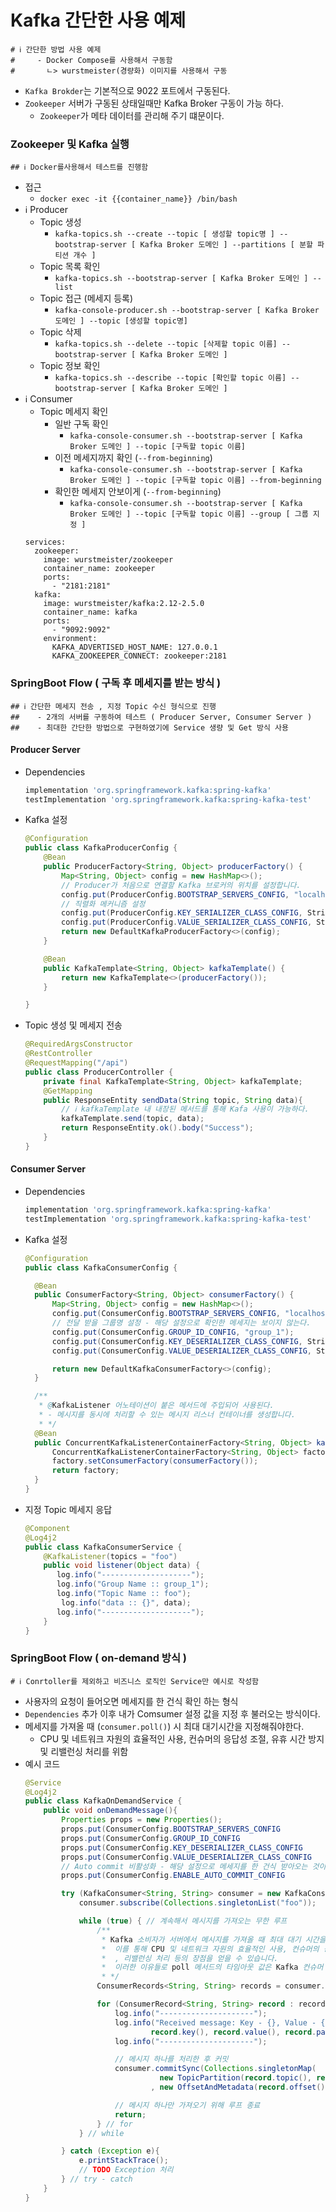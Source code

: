 # Kafka 간단한 사용 예제

```properties
# ℹ️ 간단한 방법 사용 예제
#     - Docker Compose를 사용해서 구동함
#       ㄴ> wurstmeister(경량화) 이미지를 사용해서 구동
```

- `Kafka Brokder`는 기본적으로 9022 포트에서 구동된다.
- `Zookeeper` 서버가 구동된 상태일때만 Kafka Broker 구동이 가능 하다.
  - `Zookeeper`가 메타 데이터를 관리해 주기 떄문이다.

### Zookeeper 및 Kafka 실행

```properties
## ℹ️ Docker를사용해서 테스트를 진행함
```

- 접근
  - `docker exec -it {{container_name}} /bin/bash`
- ℹ️ Producer
  - Topic 생성
    - `kafka-topics.sh --create --topic [ 생성할 topic명 ] --bootstrap-server [ Kafka Broker 도메인 ] --partitions [ 분할 파티션 개수 ]`
  - Topic 목록 확인
    - `kafka-topics.sh --bootstrap-server [ Kafka Broker 도메인 ] --list`
  - Topic 접근 (메세지 등록)
    - `kafka-console-producer.sh --bootstrap-server [ Kafka Broker 도메인 ] --topic [생성할 topic명]`
  - Topic 삭제
    - `kafka-topics.sh --delete --topic [삭제할 topic 이름] --bootstrap-server [ Kafka Broker 도메인 ]`
  - Topic 정보 확인
    - `kafka-topics.sh --describe --topic [확인할 topic 이름] --bootstrap-server [ Kafka Broker 도메인 ]`
- ℹ️ Consumer
  - Topic 메세지 확인
    - 일반 구독 확인
      - `kafka-console-consumer.sh --bootstrap-server [ Kafka Broker 도메인 ] --topic [구독할 topic 이름]`
    - 이전 메세지까지 확인 (`--from-beginning`)
      - `kafka-console-consumer.sh --bootstrap-server [ Kafka Broker 도메인 ] --topic [구독할 topic 이름] --from-beginning`
    - 확인한 메세지 안보이게 (`--from-beginning`)
      - `kafka-console-consumer.sh --bootstrap-server [ Kafka Broker 도메인 ] --topic [구독할 topic 이름] --group [ 그룹 지정 ]`
  ```properties
  services:
    zookeeper:
      image: wurstmeister/zookeeper
      container_name: zookeeper
      ports:
        - "2181:2181"
    kafka:
      image: wurstmeister/kafka:2.12-2.5.0
      container_name: kafka
      ports:
        - "9092:9092"
      environment:
        KAFKA_ADVERTISED_HOST_NAME: 127.0.0.1
        KAFKA_ZOOKEEPER_CONNECT: zookeeper:2181
  ```

### SpringBoot Flow ( 구독 후 메세지를 받는 방식 )

```properties
## ℹ️ 간단한 메세지 전송 , 지정 Topic 수신 형식으로 진행
##    - 2개의 서버를 구동하여 테스트 ( Producer Server, Consumer Server )
##    - 최대한 간단한 방법으로 구현하였기에 Service 생량 및 Get 방식 사용
```

#### Producer Server

- Dependencies
  ```groovy
  implementation 'org.springframework.kafka:spring-kafka'
  testImplementation 'org.springframework.kafka:spring-kafka-test'
  ```
- Kafka 설정

  ```java
  @Configuration
  public class KafkaProducerConfig {
      @Bean
      public ProducerFactory<String, Object> producerFactory() {
          Map<String, Object> config = new HashMap<>();
          // Producer가 처음으로 연결할 Kafka 브로커의 위치를 설정합니다.
          config.put(ProducerConfig.BOOTSTRAP_SERVERS_CONFIG, "localhost:9092");
          // 직렬화 메커니즘 설정
          config.put(ProducerConfig.KEY_SERIALIZER_CLASS_CONFIG, StringSerializer.class);
          config.put(ProducerConfig.VALUE_SERIALIZER_CLASS_CONFIG, StringSerializer.class);
          return new DefaultKafkaProducerFactory<>(config);
      }

      @Bean
      public KafkaTemplate<String, Object> kafkaTemplate() {
          return new KafkaTemplate<>(producerFactory());
      }

  }
  ```

- Topic 생성 및 메세지 전송

  ```java
  @RequiredArgsConstructor
  @RestController
  @RequestMapping("/api")
  public class ProducerController {
      private final KafkaTemplate<String, Object> kafkaTemplate;
      @GetMapping
      public ResponseEntity sendData(String topic, String data){
          // ℹ️ kafkaTemplate 내 내장된 메서드를 통해 Kafa 사용이 가능하다.
          kafkaTemplate.send(topic, data);
          return ResponseEntity.ok().body("Success");
      }
  }
  ```

#### Consumer Server

- Dependencies
  ```groovy
  implementation 'org.springframework.kafka:spring-kafka'
  testImplementation 'org.springframework.kafka:spring-kafka-test'
  ```
- Kafka 설정

  ```java
  @Configuration
  public class KafkaConsumerConfig {

    @Bean
    public ConsumerFactory<String, Object> consumerFactory() {
        Map<String, Object> config = new HashMap<>();
        config.put(ConsumerConfig.BOOTSTRAP_SERVERS_CONFIG, "localhost:9092");
        // 전달 받을 그룹명 설정 - 해당 설정으로 확인한 메세지는 보이지 않는다.
        config.put(ConsumerConfig.GROUP_ID_CONFIG, "group_1");
        config.put(ConsumerConfig.KEY_DESERIALIZER_CLASS_CONFIG, StringDeserializer.class);
        config.put(ConsumerConfig.VALUE_DESERIALIZER_CLASS_CONFIG, StringDeserializer.class);

        return new DefaultKafkaConsumerFactory<>(config);
    }

    /**
     * @KafkaListener 어노테이션이 붙은 메서드에 주입되어 사용된다.
     * - 메시지를 동시에 처리할 수 있는 메시지 리스너 컨테이너를 생성합니다.
     * */
    @Bean
    public ConcurrentKafkaListenerContainerFactory<String, Object> kafkaListenerContainerFactory() {
        ConcurrentKafkaListenerContainerFactory<String, Object> factory = new ConcurrentKafkaListenerContainerFactory<>();
        factory.setConsumerFactory(consumerFactory());
        return factory;
    }
  }
  ```

- 지정 Topic 메세지 응답
  ```java
  @Component
  @Log4j2
  public class KafkaConsumerService {
      @KafkaListener(topics = "foo")
      public void listener(Object data) {
         log.info("--------------------");
         log.info("Group Name :: group_1");
         log.info("Topic Name :: foo");
          log.info("data :: {}", data);
         log.info("--------------------");
      }
  }
  ```

### SpringBoot Flow ( on-demand 방식 )

```properties
# ℹ️ Conrtoller를 제외하고 비즈니스 로직인 Service만 예시로 작성함
```

- 사용자의 요청이 들어오면 메세지를 한 건식 확인 하는 형식
- `Dependencies` 추가 이후 내가 Comsumer 설정 값을 지정 후 불러오는 방식이다.
- 메세지를 가져올 때 (`consumer.poll()`) 시 최대 대기시간을 지정해줘야한다.
  - CPU 및 네트워크 자원의 효율적인 사용, 컨슈머의 응답성 조절, 유휴 시간 방지 및 리밸런싱 처리를 위함
- 예시 코드
  ```java
  @Service
  @Log4j2
  public class KafkaOnDemandService {
      public void onDemandMessage(){
          Properties props = new Properties();
          props.put(ConsumerConfig.BOOTSTRAP_SERVERS_CONFIG           , "localhost:9092");
          props.put(ConsumerConfig.GROUP_ID_CONFIG                    , "abc");
          props.put(ConsumerConfig.KEY_DESERIALIZER_CLASS_CONFIG      , StringDeserializer.class);
          props.put(ConsumerConfig.VALUE_DESERIALIZER_CLASS_CONFIG    , StringDeserializer.class);
          // Auto commit 비활성화 - 해당 설정으로 메세지를 한 건식 받아오는 것이다.
          props.put(ConsumerConfig.ENABLE_AUTO_COMMIT_CONFIG          , false);

          try (KafkaConsumer<String, String> consumer = new KafkaConsumer<>(props)) {
              consumer.subscribe(Collections.singletonList("foo"));

              while (true) { // 계속해서 메시지를 가져오는 무한 루프
                  /**
                   * Kafka 소비자가 서버에서 메시지를 가져올 때 최대 대기 시간을 지정하는 방법입니다.
                   *  이를 통해 CPU 및 네트워크 자원의 효율적인 사용, 컨슈머의 응답성 조절, 유휴 시간 방지
                   *  , 리밸런싱 처리 등의 장점을 얻을 수 있습니다.
                   *  이러한 이유들로 poll 메서드의 타임아웃 값은 Kafka 컨슈머 애플리케이션에서 중요한 설정 요소입니다.
                   * */
                  ConsumerRecords<String, String> records = consumer.poll(Duration.ofMillis(1000));

                  for (ConsumerRecord<String, String> record : records) {
                      log.info("---------------------");
                      log.info("Received message: Key - {}, Value - {}, Partition - {}, Offset - {}",
                              record.key(), record.value(), record.partition(), record.offset());
                      log.info("---------------------");

                      // 메시지 하나를 처리한 후 커밋
                      consumer.commitSync(Collections.singletonMap(
                                new TopicPartition(record.topic(), record.partition())
                              , new OffsetAndMetadata(record.offset() + 1)));

                      // 메시지 하나만 가져오기 위해 루프 종료
                      return;
                  } // for
              } // while

          } catch (Exception e){
              e.printStackTrace();
              // TODO Exception 처리
          } // try - catch
      }
  }
  ```
